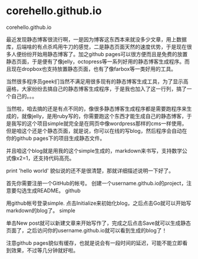 corehello.github.io
===================

corehello.github.io


最近发现静态博客很流行啊，一是因为博客这东西本来就没多少文章，用上数据库，后端啥的有点杀鸡用牛刀的感觉，二是静态页面天然的速度优势，于是现在很多人便纷纷开始用静态博客了。加之github pages可以很方便而且是免费的放置静态页面，于是便有了像jelly，octopress等一系列好用的静态博客生成程序。而且现在dropbox也支持放置静态页面，也有了像farbox等一类好用的工具。

当然很多程序员geek们当然不满足用很多现有的静态博客生成工具，为了显示高逼格，大家纷纷去搞自己的静态博客生成程序，于是我也加入了这一行列，搞了一个自己的。。。

当然啦，咱去搞的还是有点不同的，像很多静态博客生成程序都是需要跑程序来生成的，就像jelly，是用ruby写的，你需要跑这个东西才能生成自己的静态博客，于是我写的这个项目simple就完全是在网页中像wordpress那样的cms一样使用，但是咱这个还是个静态页面，就是说，你可以在线的写blog，然后程序会自动在你的github pages下的项目生成静态文件。

并且咱这个blog就是用我的这个simple生成的，markdown来书写，支持数学公式像x2=1，还支持代码高亮。

print 'hello world'
貌似说的还不是很清楚，那就详细描述说明一下好了。

首先你需要注册一个GitHub的帐号。
创建一个username.github.io的project，注意要勾选生成README。
github

用github帐号登录simple.
点击Initialize来初始化blog，之后点击Go就可以开始写markdown的blog了。
simple

单击New post就可以新建文章来开始写作了，完成之后点击Save就可以生成静态页面了，之后访问你的username.github.io就可以看到生成的blog了！

注意github pages貌似有缓存，也就是说会有一段时间的延迟，可能不能立即看到效果，不过等几分钟就好啦。
